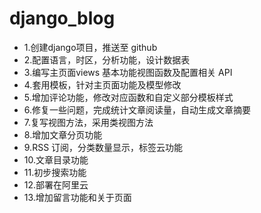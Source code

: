 # django_blog

* 1.创建django项目，推送至 github
* 2.配置语言，时区，分析功能，设计数据表
* 3.编写主页面views 基本功能视图函数及配置相关 API
* 4.套用模板，针对主页面功能及模型修改
* 5.增加评论功能，修改对应函数和自定义部分模板样式
* 6.修复一些问题，完成统计文章阅读量，自动生成文章摘要
* 7.复写视图方法，采用类视图方法
* 8.增加文章分页功能
* 9.RSS 订阅，分类数量显示，标签云功能
* 10.文章目录功能
* 11.初步搜索功能
* 12.部署在阿里云
* 13.增加留言功能和关于页面
